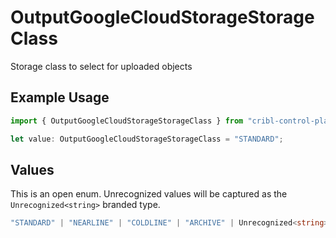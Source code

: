 # OutputGoogleCloudStorageStorageClass

Storage class to select for uploaded objects

## Example Usage

```typescript
import { OutputGoogleCloudStorageStorageClass } from "cribl-control-plane/models";

let value: OutputGoogleCloudStorageStorageClass = "STANDARD";
```

## Values

This is an open enum. Unrecognized values will be captured as the `Unrecognized<string>` branded type.

```typescript
"STANDARD" | "NEARLINE" | "COLDLINE" | "ARCHIVE" | Unrecognized<string>
```